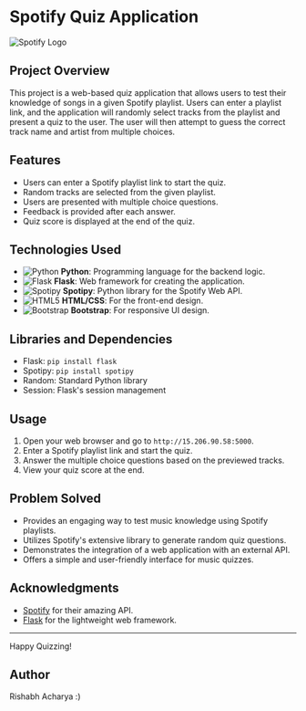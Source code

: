 # Spotify Quiz Application

![Spotify Logo](https://upload.wikimedia.org/wikipedia/commons/1/19/Spotify_logo_without_text.svg)

## Project Overview

This project is a web-based quiz application that allows users to test their knowledge of songs in a given Spotify playlist. Users can enter a playlist link, and the application will randomly select tracks from the playlist and present a quiz to the user. The user will then attempt to guess the correct track name and artist from multiple choices.

## Features

- Users can enter a Spotify playlist link to start the quiz.
- Random tracks are selected from the given playlist.
- Users are presented with multiple choice questions.
- Feedback is provided after each answer.
- Quiz score is displayed at the end of the quiz.

## Technologies Used
- ![Python](https://img.shields.io/badge/Python-3776AB?style=for-the-badge&logo=python&logoColor=white) **Python**: Programming language for the backend logic.
- ![Flask](https://img.shields.io/badge/Flask-000000?style=for-the-badge&logo=flask&logoColor=white) **Flask**: Web framework for creating the application.
- ![Spotipy](https://img.shields.io/badge/Spotipy-1DB954?style=for-the-badge&logo=spotify&logoColor=white) **Spotipy**: Python library for the Spotify Web API.
- ![HTML5](https://img.shields.io/badge/HTML5-E34F26?style=for-the-badge&logo=html5&logoColor=white) **HTML/CSS**: For the front-end design.
- ![Bootstrap](https://img.shields.io/badge/Bootstrap-563D7C?style=for-the-badge&logo=bootstrap&logoColor=white) **Bootstrap**: For responsive UI design.

## Libraries and Dependencies

- Flask: `pip install flask`
- Spotipy: `pip install spotipy`
- Random: Standard Python library
- Session: Flask's session management

## Usage

1. Open your web browser and go to `http://15.206.90.58:5000`.
2. Enter a Spotify playlist link and start the quiz.
3. Answer the multiple choice questions based on the previewed tracks.
4. View your quiz score at the end.

## Problem Solved

- Provides an engaging way to test music knowledge using Spotify playlists.
- Utilizes Spotify's extensive library to generate random quiz questions.
- Demonstrates the integration of a web application with an external API.
- Offers a simple and user-friendly interface for music quizzes.

## Acknowledgments

- [Spotify](https://www.spotify.com) for their amazing API.
- [Flask](https://flask.palletsprojects.com/) for the lightweight web framework.

---

Happy Quizzing!


## Author
Rishabh Acharya :)
